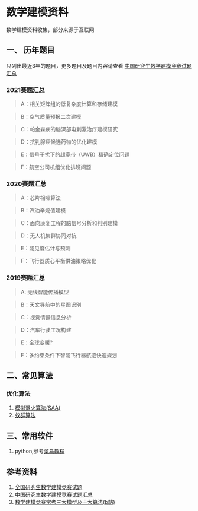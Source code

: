 # 数学建模资料
数学建模资料收集，部分来源于互联网
## 一、 历年题目
只列出最近3年的题目，更多题目及题目内容请查看 [中国研究生数学建模竞赛试题汇总](https://zhuanlan.zhihu.com/p/45798920?ivk_sa=1024320u)
### 2021赛题汇总
> A：相关矩阵组的低复杂度计算和存储建模

> B：空气质量预报二次建模

> C：帕金森病的脑深部电刺激治疗建模研究

> D：抗乳腺癌候选药物的优化建模

> E：信号干扰下的超宽带（UWB）精确定位问题

> F：航空公司机组优化排班问题

### 2020赛题汇总
> A：芯片相噪算法

> B：汽油辛烷值建模

> C：面向康复工程的脑信号分析和判别建模

> D：无人机集群协同对抗

> E：能见度估计与预测

> F：飞行器质心平衡供油策略优化

### 2019赛题汇总
> A: 无线智能传播模型

> B：天文导航中的星图识别

> C：视觉情报信息分析

> D：汽车行驶工况构建

> E：全球变暖?

> F：多约束条件下智能飞行器航迹快速规划

## 二、常见算法
### 优化算法
1. [模拟退火算法(SAA)](https://blog.csdn.net/qq_44865735/article/details/124100778)
2. [蚁群算法](https://blog.csdn.net/m0_46435566/article/details/124567110)
## 三、常用软件
1. python,参考[菜鸟教程](https://www.runoob.com/python3/python3-tutorial.html)
## 参考资料
1. [全国研究生数学建模竞赛试题](https://www.shumo.com/wiki/doku.php?id=%E7%AC%AC%E5%8D%81%E5%85%AB%E5%B1%8A_2021_%E5%85%A8%E5%9B%BD%E7%A0%94%E7%A9%B6%E7%94%9F%E6%95%B0%E5%AD%A6%E5%BB%BA%E6%A8%A1%E7%AB%9E%E8%B5%9B_npmcm_%E8%AF%95%E9%A2%98)
2. [中国研究生数学建模竞赛试题汇总](https://zhuanlan.zhihu.com/p/45798920?ivk_sa=1024320u)
3. [数学建模竞赛常考三大模型及十大算法(b站)](https://www.bilibili.com/video/BV1B54y1U7rF?share_source=copy_web&vd_source=9d889ca24ca05f067def0913918d5250)